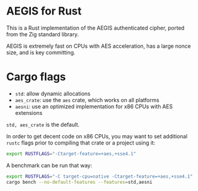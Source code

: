 # AEGIS for Rust

This is a Rust implementation of the AEGIS authenticated cipher,
ported from the Zig standard library.

AEGIS is extremely fast on CPUs with AES acceleration, has a
large nonce size, and is key committing.

# Cargo flags

- `std`: allow dynamic allocations
- `aes_crate`: use the `aes` crate, which works on all platforms
- `aesni`: use an optimized implementation for x86 CPUs with AES extensions

`std, aes_crate` is the default.

In order to get decent code on x86 CPUs, you may want to set additional `rustc` flags prior to compiling that crate or a project using it:

```sh
export RUSTFLAGS="-Ctarget-feature=+aes,+sse4.1"
```

A benchmark can be run that way:

```sh
export RUSTFLAGS="-C target-cpu=native -Ctarget-feature=+aes,+sse4.1"
cargo bench --no-default-features --features=std,aesni
```